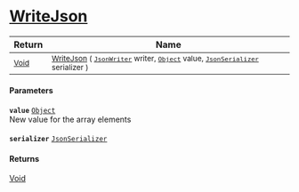 # [WriteJson](./FeatureDescriptorListJsonConverter--WriteJson.md)



| Return | Name | 
| --- | --- | 
| <sub>[Void](https://docs.microsoft.com/en-us/dotnet/api/System.Void)</sub> | <sub>[WriteJson](./FeatureDescriptorListJsonConverter--WriteJson.md) ( [`JsonWriter`](./FeatureDescriptorListJsonConverter--WriteJson.md) writer, [`Object`](https://docs.microsoft.com/en-us/dotnet/api/System.Object) value, [`JsonSerializer`](./FeatureDescriptorListJsonConverter--WriteJson.md) serializer )</sub> | 


#### Parameters
**`value`**  [`Object`](https://docs.microsoft.com/en-us/dotnet/api/System.Object)<br>New value for the array elements<br><br>**`serializer`**  [`JsonSerializer`](./FeatureDescriptorListJsonConverter--WriteJson.md)<br>
#### Returns
[Void](https://docs.microsoft.com/en-us/dotnet/api/System.Void)<br>
